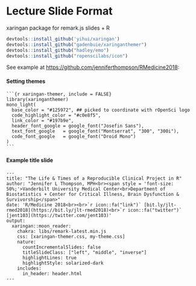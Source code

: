 # Lecture Slide Format

xaringan package for remark.js slides + R

```r
devtools::install_github('yihui/xaringan')
devtools::install_github("gadenbuie/xaringanthemer")
devtools::install_github("hadley/emo")
devtools::install_github("ropenscilabs/icon")
```

See example at https://github.com/jenniferthompson/RMedicine2018:

#### Setting themes

````
```{r xaringan-themer, include = FALSE}
library(xaringanthemer)
mono_light(
  base_color = "#125972", ## picked to coordinate with rOpenSci logo
  code_highlight_color = "#c0e8f5",
  link_color = "#197b9e",
  header_font_google = google_font("Josefin Sans"),
  text_font_google   = google_font("Montserrat", "300", "300i"),
  code_font_google   = google_font("Droid Mono")
)
```
````


#### Example title slide

````
---
title: "The Life & Times of a Reproducible Clinical Project in R"
author: "Jennifer L Thompson, MPH<br><span style = 'font-size: 50%;'>Vanderbilt University Medical Center<br>Department of Biostatistics + Center for Critical Illness, Brain Dysfunction & Survivorship</span>"
date: 'R/Medicine 2018<br><br>`r icon::fa("link")` [bit.ly/jlt-rmed2018](https://bit.ly/jlt-rmed2018)<br>`r icon::fa("twitter")` [jent103](https://twitter.com/jent103)'
output:
  xaringan::moon_reader:
    chakra: libs/remark-latest.min.js
    css: [xaringan-themer.css, my-theme.css]
    nature:
      countIncrementalSlides: false
      titleSlideClass: ["left", "middle", "inverse"]
      highlightLines: true
      highlightStyle: solarized-dark
    includes:
      in_header: header.html
---
````
